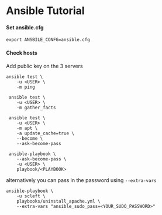 # Ansible Tutorial

#### Set ansible.cfg
```commandline
export ANSBILE_CONFG=ansible.cfg
```

#### Check hosts
Add public key on the 3 servers
```commandline
ansible test \
    -u <USER> \
    -m ping
```

```commandline
 ansible test \
    -u <USER> \
    -m gather_facts
```

```commandline
 ansible test \
    -u <USER> \
    -m apt \
    -a update_cache=true \
    --become \
    --ask-become-pass
```

```commandline
 ansible-playbook \
    --ask-become-pass \
    -u <USER> \
    playbook/<PLAYBOOK>
```

alternatively you can pass in the password using `--extra-vars`
```commandline
ansible-playbook \
    -u scleft \
    playbooks/uninstall_apache.yml \
    --extra-vars "ansible_sudo_pass=<YOUR_SUDO_PASSWORD>"
```